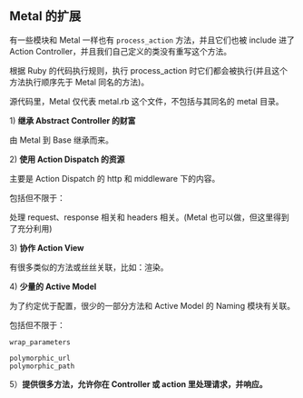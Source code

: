## Metal 的扩展

有一些模块和 Metal 一样也有 `process_action` 方法，并且它们也被 include 进了 Action Controller，并且我们自己定义的类没有重写这个方法。

根据 Ruby 的代码执行规则，执行 process\_action 时它们都会被执行\(并且这个方法执行顺序先于 Metal 同名的方法\)。

源代码里，Metal 仅代表 metal.rb 这个文件，不包括与其同名的 metal 目录。

1\) **继承 Abstract Controller 的财富**

由 Metal 到 Base 继承而来。

2\) **使用 Action Dispatch 的资源**

主要是 Action Dispatch 的 http 和 middleware 下的内容。

包括但不限于：

处理 request、response 相关和 headers 相关。\(Metal 也可以做，但这里得到了充分利用\)

3\) **协作 Action View**

有很多类似的方法或丝丝关联，比如：渲染。

4\) **少量的 Active Model**

为了约定优于配置，很少的一部分方法和 Active Model 的 Naming 模块有关联。

包括但不限于：

```
wrap_parameters

polymorphic_url
polymorphic_path
```

5）**提供很多方法，允许你在 Controller 或 action 里处理请求，并响应。**

